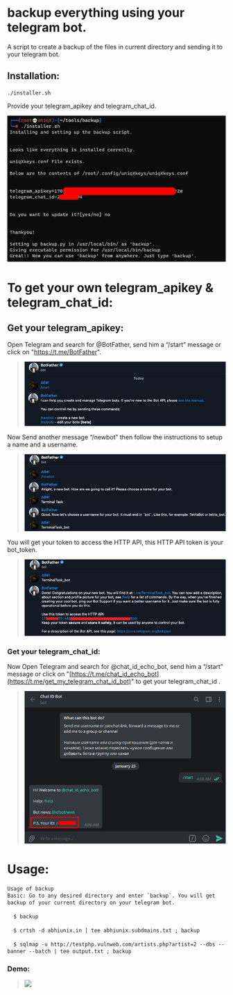 # backup everything using your telegram bot.


A script to create a backup of the files in current directory and sending it to your telegram bot.

## Installation:
```
./installer.sh
```
Provide your telegram_apikey and telegram_chat_id.
 
 ![](https://raw.githubusercontent.com/abhiunix/images/main/1.png)


# To get your own telegram_apikey & telegram_chat_id:

## Get your telegram_apikey:

Open Telegram and search for @BotFather, send him a “/start” message or click on "https://t.me/BotFather".
> ![](https://raw.githubusercontent.com/abhiunix/notify/master/Supporting_Material/step1.png)


Now Send another message “/newbot” then follow the instructions to setup a name and a username.
> ![](https://raw.githubusercontent.com/abhiunix/notify/master/Supporting_Material/step2.png)



You will get your token to access the HTTP API, this HTTP API token is your bot_token.
> ![](https://raw.githubusercontent.com/abhiunix/notify/master/Supporting_Material/step3.png)

### Get your telegram_chat_id:

Now Open Telegram and search for @chat_id_echo_bot, send him a “/start” message or click on "[https://t.me/chat_id_echo_bot](https://t.me/get_my_telegram_chat_id_bot)" to get your telegram_chat_id .
> ![](https://raw.githubusercontent.com/abhiunix/images/main/2.png)


# Usage:
```
Usage of backup
Basic: Go to any desired directory and enter `backup`. You will get backup of your current directory on your telegram bot.
  
  $ backup

  $ crtsh -d abhiunix.in | tee abhiunix.subdmains.txt ; backup

  $ sqlmap -u http://testphp.vulnweb.com/artists.php?artist=2 --dbs --banner --batch | tee output.txt ; backup
```

### Demo:


> ![](https://raw.githubusercontent.com/abhiunix/images/master/usage.gif)


